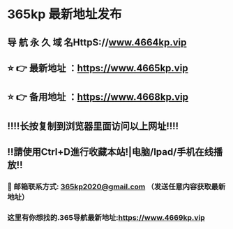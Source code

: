 # 365kp 最新地址发布 
## 导 航 永 久 域 名HttpS://www.4664kp.vip
## ⭐️ 👉 最新地址 ：https://www.4665kp.vip
## ⭐️ 👉 备用地址 ：https://www.4668kp.vip
## ‼️‼️长按复制到浏览器里面访问以上网址‼️‼️
## ‼️請使用Ctrl+D進行收藏本站!|电脑/Ipad/手机在线播放‼️
### 📧 邮箱联系方式: 365kp2020@gmail.com （发送任意内容获取最新地址）
### 这里有你想找的.365导航最新地址:https://www.4669kp.vip
